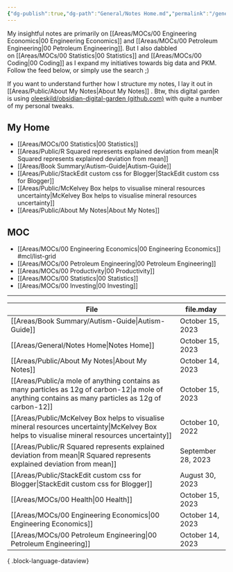 ```yaml
---
{"dg-publish":true,"dg-path":"General/Notes Home.md","permalink":"/general/notes-home/","tags":["gardenEntry"],"updated":"2023-10-15T10:55:57.300+08:00"}
---
```



My insightful notes are primarily on [[Areas/MOCs/00 Engineering Economics\|00 Engineering Economics]] and [[Areas/MOCs/00 Petroleum Engineering\|00 Petroleum Engineering]]. But I also dabbled on [[Areas/MOCs/00 Statistics\|00 Statistics]] and [[Areas/MOCs/00 Coding\|00 Coding]] as I expand my initiatives towards big data and PKM. Follow the feed below, or simply use the search ;)

If you want to understand further how I structure my notes, I lay it out in [[Areas/Public/About My Notes\|About My Notes]] . Btw, this digital garden is using [oleeskild/obsidian-digital-garden (github.com)](https://github.com/oleeskild/obsidian-digital-garden) with quite a number of my personal tweaks.

## My Home
- [[Areas/MOCs/00 Statistics\|00 Statistics]]
- [[Areas/Public/R Squared represents explained deviation from mean\|R Squared represents explained deviation from mean]]
- [[Areas/Book Summary/Autism-Guide\|Autism-Guide]]
- [[Areas/Public/StackEdit custom css for Blogger\|StackEdit custom css for Blogger]]
- [[Areas/Public/McKelvey Box helps to visualise mineral resources uncertainty\|McKelvey Box helps to visualise mineral resources uncertainty]]
- [[Areas/Public/About My Notes\|About My Notes]]

## MOC
- [[Areas/MOCs/00 Engineering Economics\|00 Engineering Economics]] #mcl/list-grid 
- [[Areas/MOCs/00 Petroleum Engineering\|00 Petroleum Engineering]]
- [[Areas/MOCs/00 Productivity\|00 Productivity]]
- [[Areas/MOCs/00 Statistics\|00 Statistics]]
- [[Areas/MOCs/00 Investing\|00 Investing]]

---

| File                                                                                                                                                     | file.mday          |
| -------------------------------------------------------------------------------------------------------------------------------------------------------- | ------------------ |
| [[Areas/Book Summary/Autism-Guide\|Autism-Guide]]                                                                                                     | October 15, 2023   |
| [[Areas/General/Notes Home\|Notes Home]]                                                                                                              | October 15, 2023   |
| [[Areas/Public/About My Notes\|About My Notes]]                                                                                                       | October 14, 2023   |
| [[Areas/Public/a mole of anything contains as many particles as 12g of carbon-12\|a mole of anything contains as many particles as 12g of carbon-12]] | October 15, 2023   |
| [[Areas/Public/McKelvey Box helps to visualise mineral resources uncertainty\|McKelvey Box helps to visualise mineral resources uncertainty]]         | October 10, 2022   |
| [[Areas/Public/R Squared represents explained deviation from mean\|R Squared represents explained deviation from mean]]                               | September 28, 2023 |
| [[Areas/Public/StackEdit custom css for Blogger\|StackEdit custom css for Blogger]]                                                                   | August 30, 2023    |
| [[Areas/MOCs/00 Health\|00 Health]]                                                                                                                   | October 15, 2023   |
| [[Areas/MOCs/00 Engineering Economics\|00 Engineering Economics]]                                                                                     | October 14, 2023   |
| [[Areas/MOCs/00 Petroleum Engineering\|00 Petroleum Engineering]]                                                                                     | October 14, 2023   |

{ .block-language-dataview}

